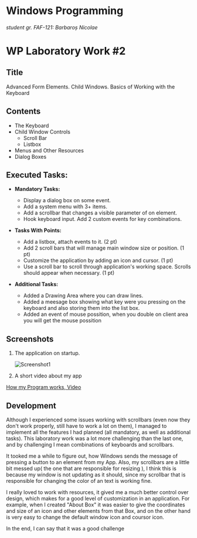 # Windows Programming
###### student gr. FAF-121: Barbaroș Nicolae
# WP Laboratory Work #2

## Title

Advanced Form Elements. Child Windows. Basics of Working with the Keyboard

## Contents

  - The Keyboard
  - Child Window Controls
    - Scroll Bar
    - Listbox
  - Menus and Other Resources
  - Dialog Boxes


## Executed Tasks:
  - **Mandatory Tasks:**
    - Display a dialog box on some event.
    - Add a system menu with 3+ items.
    - Add a scrollbar that changes a visible parameter of on element.
    - Hook keyboard input. Add 2 custom events for key combinations.

  - **Tasks With Points:**
    - Add a listbox, attach events to it. (2 pt)
    - Add 2 scroll bars that will manage main window size or position. (1 pt)
    - Customize the application by adding an icon and cursor. (1 pt)
    - Use a scroll bar to scroll through application's working space. Scrolls should appear when necessary. (1 pt)

  - **Additional Tasks:**
    - Added a Drawing Area where you can draw lines.
    - Added a meesage box showing what key were you pressing on the keyboard and also storing them into the list box.
    - Added an event of mouse possition, when you double on client area you will get the mouse possition


## Screenshots

1. The application on startup.

    ![Screenshot1](https://raw.github.com/TUM-FAF/FAF-121-Barbaros-Nicolae/master/WP/Lab%232/pics/Screenshot_1.png)

2. A short video about my app
  
  [How my Program works, Video](http://youtu.be/jhZ9bgDjznI)

## Development
 Although I experienced some issues working with scrollbars (even now they don't work properly, still have to work a lot on them), I managed to implement all the features I had planned (all mandatory, as well as additional tasks). This laboratory work was a lot more challenging than the last one, and by challenging I mean combinations of keyboards and scrollbars. 
 
 It tooked me a while to figure out, how Windows sends the message of pressing a button to an element from my App. 
 Also, my scrollbars are a little bit messed up( the one that are responsible for resizing ), I think this is because my window is not updating as it should, since my scrollbar that is responsible for changing the color of an text is working fine.
 
 I really loved to work with resources, it gived me a much better control over design, which makes for a good level of customization in an application. For example, when I created "About Box" it was easier to give the coordinates and size of an icon and other elements from that Box, and on the other hand is very easy to change the default window icon and coursor icon.
 
 In the end, I can say that it was a good challenge
 





